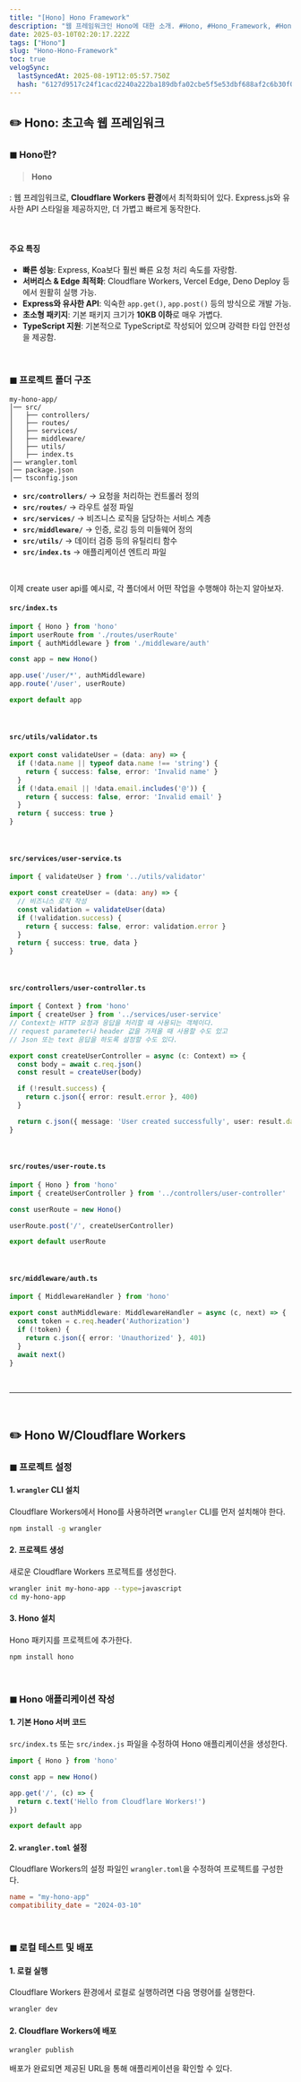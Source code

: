 ```yaml
---
title: "[Hono] Hono Framework"
description: "웹 프레임워크인 Hono에 대한 소개. #Hono, #Hono_Framework, #Hono_Cloudflare_workers"
date: 2025-03-10T02:20:17.222Z
tags: ["Hono"]
slug: "Hono-Hono-Framework"
toc: true
velogSync:
  lastSyncedAt: 2025-08-19T12:05:57.750Z
  hash: "6127d9517c24f1cacd2240a222ba189dbfa02cbe5f5e53dbf688af2c6b30f0b1"
---
```


## ✏️ Hono: 초고속 웹 프레임워크

### ◼︎ Hono란?
> #### Hono 
: 웹 프레임워크로, **Cloudflare Workers 환경**에서 최적화되어 있다. 
Express.js와 유사한 API 스타일을 제공하지만, 더 가볍고 빠르게 동작한다.

<br>

#### 주요 특징
- **빠른 성능**: Express, Koa보다 훨씬 빠른 요청 처리 속도를 자랑함.
- **서버리스 & Edge 최적화**: Cloudflare Workers, Vercel Edge, Deno Deploy 등에서 원활히 실행 가능.
- **Express와 유사한 API**: 익숙한 `app.get()`, `app.post()` 등의 방식으로 개발 가능.
- **초소형 패키지**: 기본 패키지 크기가 **10KB 이하**로 매우 가볍다.
- **TypeScript 지원**: 기본적으로 TypeScript로 작성되어 있으며 강력한 타입 안전성을 제공함.

<br>

### ◼︎ 프로젝트 폴더 구조

```
my-hono-app/
│── src/
│   ├── controllers/
│   ├── routes/
│   ├── services/
│   ├── middleware/
│   ├── utils/
│   ├── index.ts
│── wrangler.toml
│── package.json
│── tsconfig.json
```

- **`src/controllers/`** → 요청을 처리하는 컨트롤러 정의
- **`src/routes/`** → 라우트 설정 파일
- **`src/services/`** → 비즈니스 로직을 담당하는 서비스 계층
- **`src/middleware/`** → 인증, 로깅 등의 미들웨어 정의
- **`src/utils/`** → 데이터 검증 등의 유틸리티 함수
- **`src/index.ts`** → 애플리케이션 엔트리 파일

<br>

이제 create user api를 예시로, 각 폴더에서 어떤 작업을 수행해야 하는지 알아보자.

#### `src/index.ts`
```ts
import { Hono } from 'hono'
import userRoute from './routes/userRoute'
import { authMiddleware } from './middleware/auth'

const app = new Hono()

app.use('/user/*', authMiddleware)
app.route('/user', userRoute)

export default app
```

<br>

#### `src/utils/validator.ts` 
```ts
export const validateUser = (data: any) => {
  if (!data.name || typeof data.name !== 'string') {
    return { success: false, error: 'Invalid name' }
  }
  if (!data.email || !data.email.includes('@')) {
    return { success: false, error: 'Invalid email' }
  }
  return { success: true }
}
```


<br>


#### `src/services/user-service.ts`
```ts
import { validateUser } from '../utils/validator'

export const createUser = (data: any) => {
  // 비즈니스 로직 작성
  const validation = validateUser(data)
  if (!validation.success) {
    return { success: false, error: validation.error }
  }
  return { success: true, data }
}
```

<br>

#### `src/controllers/user-controller.ts` 
```ts
import { Context } from 'hono'
import { createUser } from '../services/user-service'
// Context는 HTTP 요청과 응답을 처리할 때 사용되는 객체이다.
// request parameter나 header 값을 가져올 때 사용할 수도 있고
// Json 또는 text 응답을 하도록 설정할 수도 있다.

export const createUserController = async (c: Context) => {
  const body = await c.req.json()
  const result = createUser(body)

  if (!result.success) {
    return c.json({ error: result.error }, 400)
  }

  return c.json({ message: 'User created successfully', user: result.data })
}
```

<br>

#### `src/routes/user-route.ts`
```ts
import { Hono } from 'hono'
import { createUserController } from '../controllers/user-controller'

const userRoute = new Hono()

userRoute.post('/', createUserController)

export default userRoute
```

<br>

#### `src/middleware/auth.ts` 
```ts
import { MiddlewareHandler } from 'hono'

export const authMiddleware: MiddlewareHandler = async (c, next) => {
  const token = c.req.header('Authorization')
  if (!token) {
    return c.json({ error: 'Unauthorized' }, 401)
  }
  await next()
}
```



<br>

---

<br>

## ✏️ Hono W/Cloudflare Workers


### ◼︎ 프로젝트 설정
#### 1. `wrangler` CLI 설치
Cloudflare Workers에서 Hono를 사용하려면 `wrangler` CLI를 먼저 설치해야 한다.
```sh
npm install -g wrangler
```

#### 2. 프로젝트 생성
새로운 Cloudflare Workers 프로젝트를 생성한다.
```sh
wrangler init my-hono-app --type=javascript
cd my-hono-app
```

#### 3. Hono 설치
Hono 패키지를 프로젝트에 추가한다.
```sh
npm install hono
```

<br>

### ◼︎ Hono 애플리케이션 작성

#### 1. 기본 Hono 서버 코드
`src/index.ts` 또는 `src/index.js` 파일을 수정하여 Hono 애플리케이션을 생성한다.
```ts
import { Hono } from 'hono'

const app = new Hono()

app.get('/', (c) => {
  return c.text('Hello from Cloudflare Workers!')
})

export default app
```

#### 2. `wrangler.toml` 설정
Cloudflare Workers의 설정 파일인 `wrangler.toml`을 수정하여 프로젝트를 구성한다.
```toml
name = "my-hono-app"
compatibility_date = "2024-03-10"
```

<br>

### ◼︎ 로컬 테스트 및 배포

#### 1. 로컬 실행
Cloudflare Workers 환경에서 로컬로 실행하려면 다음 명령어를 실행한다.
```sh
wrangler dev
```

#### 2. Cloudflare Workers에 배포
```sh
wrangler publish
```
배포가 완료되면 제공된 URL을 통해 애플리케이션을 확인할 수 있다.

<br>

